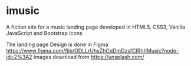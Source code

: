 # imusic
A fiction site for a music landing page developed in HTML5, CSS3, Vanilla JavaScript and Bootstrap Icons

The landing page Design is done in Figma https://www.figma.com/file/ODLLrUhsZhCqDmDzsfCIRh/iMusic?node-id=2%3A2
Images download from https://unsplash.com/
